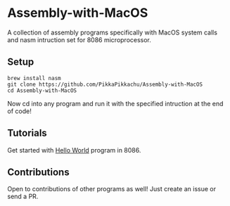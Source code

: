 # Assembly-with-MacOS

A collection of assembly programs specifically with MacOS system calls and nasm intruction set for 8086 microprocessor. 


## Setup 

```
brew install nasm
git clone https://github.com/PikkaPikkachu/Assembly-with-MacOS
cd Assembly-with-MacOS
```

Now cd into any program and run it with the specified intruction at the end of code! 

## Tutorials

Get started with [Hello World](https://github.com/PikkaPikkachu/Assembly-with-MacOS/blob/master/hello-world/hello.asm) program in 8086. 


## Contributions

Open to contributions of other programs as well! Just create an issue or send a PR. 

